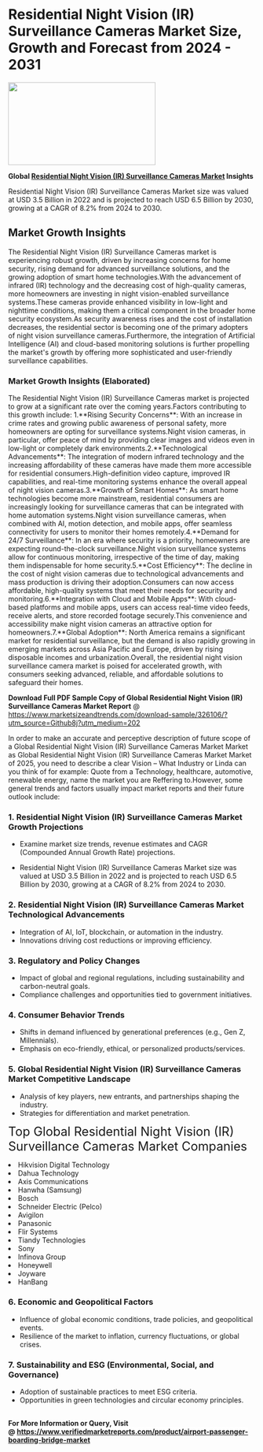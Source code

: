 <H1>Residential Night Vision (IR) Surveillance Cameras Market Size, Growth and Forecast from 2024 - 2031</H1><img class="aligncenter size-medium wp-image-584254" src="https://thirdeyenews.in/wp-content/uploads/2024/09/Global-Market-Research-300x168.jpeg" alt="" width="300" height="168" /><p><strong>Global&nbsp;<a href="https://www.marketsizeandtrends.com/download-sample/326106/?utm_source=Github8j?utm_medium=202">Residential Night Vision (IR) Surveillance Cameras Market</a> Insights</strong></p><p>Residential Night Vision (IR) Surveillance Cameras Market size was valued at USD 3.5 Billion in 2022 and is projected to reach USD 6.5 Billion by 2030, growing at a CAGR of 8.2% from 2024 to 2030.</p><p><h2>Market Growth Insights</h2> The Residential Night Vision (IR) Surveillance Cameras market is experiencing robust growth, driven by increasing concerns for home security, rising demand for advanced surveillance solutions, and the growing adoption of smart home technologies.With the advancement of infrared (IR) technology and the decreasing cost of high-quality cameras, more homeowners are investing in night vision-enabled surveillance systems.These cameras provide enhanced visibility in low-light and nighttime conditions, making them a critical component in the broader home security ecosystem.As security awareness rises and the cost of installation decreases, the residential sector is becoming one of the primary adopters of night vision surveillance cameras.Furthermore, the integration of Artificial Intelligence (AI) and cloud-based monitoring solutions is further propelling the market's growth by offering more sophisticated and user-friendly surveillance capabilities. <h3>Market Growth Insights (Elaborated)</h3> The Residential Night Vision (IR) Surveillance Cameras market is projected to grow at a significant rate over the coming years.Factors contributing to this growth include: 1.**Rising Security Concerns**: With an increase in crime rates and growing public awareness of personal safety, more homeowners are opting for surveillance systems.Night vision cameras, in particular, offer peace of mind by providing clear images and videos even in low-light or completely dark environments.2.**Technological Advancements**: The integration of modern infrared technology and the increasing affordability of these cameras have made them more accessible for residential consumers.High-definition video capture, improved IR capabilities, and real-time monitoring systems enhance the overall appeal of night vision cameras.3.**Growth of Smart Homes**: As smart home technologies become more mainstream, residential consumers are increasingly looking for surveillance cameras that can be integrated with home automation systems.Night vision surveillance cameras, when combined with AI, motion detection, and mobile apps, offer seamless connectivity for users to monitor their homes remotely.4.**Demand for 24/7 Surveillance**: In an era where security is a priority, homeowners are expecting round-the-clock surveillance.Night vision surveillance systems allow for continuous monitoring, irrespective of the time of day, making them indispensable for home security.5.**Cost Efficiency**: The decline in the cost of night vision cameras due to technological advancements and mass production is driving their adoption.Consumers can now access affordable, high-quality systems that meet their needs for security and monitoring.6.**Integration with Cloud and Mobile Apps**: With cloud-based platforms and mobile apps, users can access real-time video feeds, receive alerts, and store recorded footage securely.This convenience and accessibility make night vision cameras an attractive option for homeowners.7.**Global Adoption**: North America remains a significant market for residential surveillance, but the demand is also rapidly growing in emerging markets across Asia Pacific and Europe, driven by rising disposable incomes and urbanization.Overall, the residential night vision surveillance camera market is poised for accelerated growth, with consumers seeking advanced, reliable, and affordable solutions to safeguard their homes.</p><p><span class=""><strong>Download Full PDF Sample Copy of Global Residential Night Vision (IR) Surveillance Cameras Market Report</strong> @ <a href="https://www.marketsizeandtrends.com/download-sample/326106/?utm_source=Github8j?utm_medium=202" target="_blank">https://www.marketsizeandtrends.com/download-sample/326106/?utm_source=Github8j?utm_medium=202</a></span></p><p>In order to make an accurate and perceptive description of future scope of a Global&nbsp;Residential Night Vision (IR) Surveillance Cameras Market Market as Global&nbsp;Residential Night Vision (IR) Surveillance Cameras Market Market of 2025, you need to describe a clear Vision &ndash; What Industry or Linda can you think of for example: Quote from a Technology, healthcare, automotive, renewable energy, name the market you are Reffering to.However, some general trends and factors usually impact market reports and their future outlook include:</p><h3>1.&nbsp;<strong>Residential Night Vision (IR) Surveillance Cameras Market Growth Projections</strong></h3><ul><li>Examine market size trends, revenue estimates and CAGR (Compounded Annual Growth Rate) projections.</li><li><p>Residential Night Vision (IR) Surveillance Cameras Market size was valued at USD 3.5 Billion in 2022 and is projected to reach USD 6.5 Billion by 2030, growing at a CAGR of 8.2% from 2024 to 2030.</p></li></ul><h3>2.&nbsp;<strong>Residential Night Vision (IR) Surveillance Cameras Market Technological Advancements</strong></h3><ul><li>Integration of AI, IoT, blockchain, or automation in the industry.</li><li>Innovations driving cost reductions or improving efficiency.</li></ul><h3>3.&nbsp;<strong>Regulatory and Policy Changes</strong></h3><ul><li>Impact of global and regional regulations, including sustainability and carbon-neutral goals.</li><li>Compliance challenges and opportunities tied to government initiatives.</li></ul><h3>4.&nbsp;<strong>Consumer Behavior Trends</strong></h3><ul><li>Shifts in demand influenced by generational preferences (e.g., Gen Z, Millennials).</li><li>Emphasis on eco-friendly, ethical, or personalized products/services.</li></ul><h3>5.&nbsp;<strong>Global Residential Night Vision (IR) Surveillance Cameras Market Competitive Landscape</strong></h3><ul><li>Analysis of key players, new entrants, and partnerships shaping the industry.</li><li>Strategies for differentiation and market penetration.</li></ul><p data-pm-slice="1 1 []"><span style="color: inherit; font-family: inherit; font-size: 25px;">Top Global Residential Night Vision (IR) Surveillance Cameras Market Companies</span></p><div class="" data-test-id=""><p><li>Hikvision Digital Technology</li><li> Dahua Technology</li><li> Axis Communications</li><li> Hanwha (Samsung)</li><li> Bosch</li><li> Schneider Electric (Pelco)</li><li> Avigilon</li><li> Panasonic</li><li> Flir Systems</li><li> Tiandy Technologies</li><li> Sony</li><li> Infinova Group</li><li> Honeywell</li><li> Joyware</li><li> HanBang</li></p></div><h3>6.&nbsp;<strong>Economic and Geopolitical Factors</strong></h3><ul><li>Influence of global economic conditions, trade policies, and geopolitical events.</li><li>Resilience of the market to inflation, currency fluctuations, or global crises.</li></ul><h3>7.&nbsp;<strong>Sustainability and ESG (Environmental, Social, and Governance)</strong></h3><ul><li>Adoption of sustainable practices to meet ESG criteria.</li><li>Opportunities in green technologies and circular economy principles.</li></ul><h2><strong style="font-size: 14px;">For More Information or Query, Visit @&nbsp;</strong><a style="background-color: #ffffff; font-size: 14px;" href="https://www.marketsizeandtrends.com/report/residential-night-vision-ir-surveillance-cameras-market/" target="_blank">https://www.verifiedmarketreports.com/product/airport-passenger-boarding-bridge-market</a></h2>